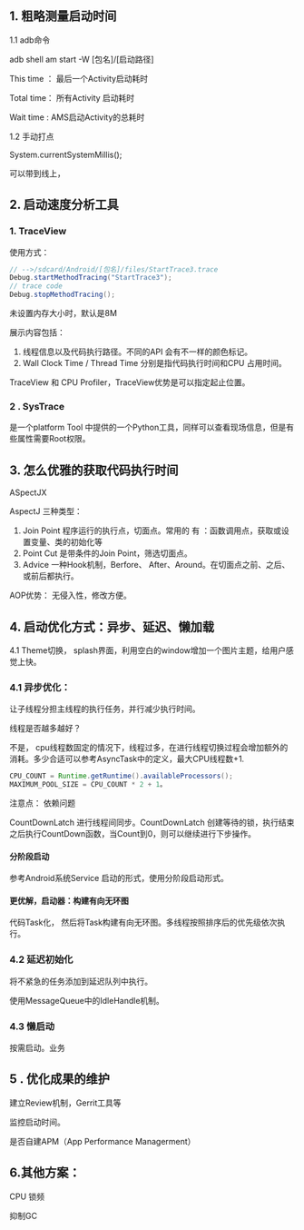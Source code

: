 ## 1. 粗略测量启动时间

1.1 adb命令

adb shell am start -W  [包名]/[启动路径]



This time ： 最后一个Activity启动耗时

Total time： 所有Activity 启动耗时

Wait time : AMS启动Activity的总耗时

1.2 手动打点

System.currentSystemMillis();

可以带到线上，

## 2. 启动速度分析工具



### 1. TraceView
使用方式：
```java
// -->/sdcard/Android/[包名]/files/StartTrace3.trace
Debug.startMethodTracing("StartTrace3");
// trace code
Debug.stopMethodTracing();

```

未设置内存大小时，默认是8M

展示内容包括：

1.  线程信息以及代码执行路径。不同的API 会有不一样的颜色标记。
2. Wall Clock Time / Thread Time 分别是指代码执行时间和CPU 占用时间。



TraceView 和 CPU Profiler，TraceView优势是可以指定起止位置。





### 2 . SysTrace

 是一个platform Tool 中提供的一个Python工具，同样可以查看现场信息，但是有些属性需要Root权限。



## 3. 怎么优雅的获取代码执行时间

ASpectJX



AspectJ 三种类型：

1. Join Point  程序运行的执行点，切面点。常用的 有 ：函数调用点，获取或设置变量、类的初始化等
2. Point Cut  是带条件的Join Point，筛选切面点。
3. Advice     一种Hook机制，Berfore、 After、Around。在切面点之前、之后、或前后都执行。



AOP优势： 无侵入性，修改方便。



## 4. 启动优化方式：异步、延迟、懒加载

4.1  Theme切换， splash界面，利用空白的window增加一个图片主题，给用户感觉上快。



### 4.1 异步优化：

让子线程分担主线程的执行任务，并行减少执行时间。

 

线程是否越多越好？

不是， cpu线程数固定的情况下，线程过多，在进行线程切换过程会增加额外的消耗。多少合适可以参考AsyncTask中的定义，最大CPU线程数+1.

```java
CPU_COUNT = Runtime.getRuntime().availableProcessors();
MAXIMUM_POOL_SIZE = CPU_COUNT * 2 + 1。   
```

注意点： 依赖问题



CountDownLatch 进行线程间同步。CountDownLatch 创建等待的锁，执行结束之后执行CountDown函数，当Count到0，则可以继续进行下步操作。



#### 分阶段启动

参考Android系统Service 启动的形式，使用分阶段启动形式。



####  更优解，启动器：构建有向无环图

代码Task化， 然后将Task构建有向无环图。多线程按照排序后的优先级依次执行。



### 4.2 延迟初始化

将不紧急的任务添加到延迟队列中执行。

使用MessageQueue中的IdleHandle机制。





### 4.3 懒启动

按需启动。业务





## 5 . 优化成果的维护

建立Review机制，Gerrit工具等

监控启动时间。



是否自建APM（App Performance Managerment）



## 6.其他方案： 

CPU 锁频

抑制GC













